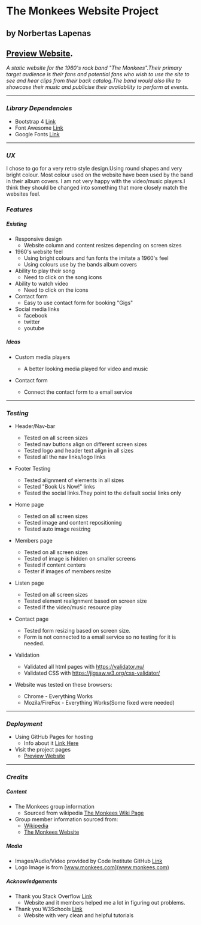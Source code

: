 # **The Monkees Website Project**
## by Norbertas Lapenas
## [Preview Website](https://norbertasl.github.io/monkees-band-website/).

*A static website for the 1960's rock band "The Monkees".Their primary target audience is their fans and potential fans who wish to use the site to see and hear clips from their back catalog.The band would also like to showcase their music and publicise their availability to perform at events.*

---

### *Library Dependencies*
* Bootstrap 4 [Link](https://getbootstrap.com/docs/4.3/getting-started/introduction)
* Font Awesome [Link](https://fontawesome.com/how-to-use/on-the-web/referencing-icons/basic-use)
* Google Fonts [Link](https://fonts.google.com/)

---
### *UX*
I chose to go for a very retro style design.Using round shapes and very bright colour.
Most colour used on the website have been used by the band in their album covers.
I am not  very happy with the video/music players.I think they should be changed into something that
more closely match the websites feel.

### *Features*
##### Existing
* Responsive design
  * Website column and content resizes depending on screen sizes
* 1960's website feel
  * Using bright colours and fun fonts the imitate a 1960's feel
  * Using colours use by the bands album covers
* Ability to play their song
  * Need to click on the song icons
* Ability to watch video
  * Need to click on the icons
* Contact form
  * Easy to use contact form for booking "Gigs"
* Social media links
  * facebook
  * twitter
  * youtube

##### Ideas
* Custom media players
  * A better looking media played for video and music

* Contact form
  * Connect the contact form to a email service

---
### *Testing*
* Header/Nav-bar
  * Tested on all screen sizes
  * Tested nav buttons align on different screen sizes
  * Tested logo and header text align in all sizes
  * Tested all the nav links/logo links

* Footer Testing
  * Tested alignment of elements in all sizes
  * Tested "Book Us Now!" links
  * Tested the social links.They point to the default social links only

* Home page
  * Tested on all screen sizes
  * Tested image and content repositioning
  * Tested auto image resizing

* Members page
  * Tested on all screen sizes
  * Tested of image is hidden on smaller screens
  * Tested if content centers
  * Tester if images of members resize

* Listen page
  * Tested on all screen sizes
  * Tested element realignment based on screen size
  * Tested if the video/music resource play

* Contact page
  * Tested form resizing based on screen size.
  * Form is not connected to a email service so no testing for it is needed.

* Validation
  * Validated all html pages with https://validator.nu/
  * Validated CSS with https://jigsaw.w3.org/css-validator/

* Website was tested on these browsers:
  * Chrome - Everything Works
  * Mozila/FireFox - Everything Works(Some fixed were needed)


---
### *Deployment*
* Using GitHub Pages for hosting
  * Info about it [Link Here](https://pages.github.com/)
* Visit the project pages
  * [Preview Website](https://norbertasl.github.io/monkees-band-website/)


---
### *Credits*
##### Content
* The Monkees group information
  * Sourced from wikipedia [The Monkees Wiki Page](https://en.wikipedia.org/wiki/The_Monkees)
* Group member information sourced from:
  * [Wikipedia](https://en.wikipedia.org)
  * [The Monkees Website](https://www.monkees.com/)

##### Media
* Images/Audio/Video provided by Code Institute GitHub [Link](https://github.com/Code-Institute-Org/project-assets)
* Logo Image is from [www.monkees.com](www.monkees.com)

##### Acknowledgements
* Thank you Stack Overflow [Link](stackoverflow.com)
  * Website and it members helped me a lot in figuring out problems.
* Thank you W3Schools [Link](https://www.w3schools.com)
  * Website with very clean and helpful tutorials
